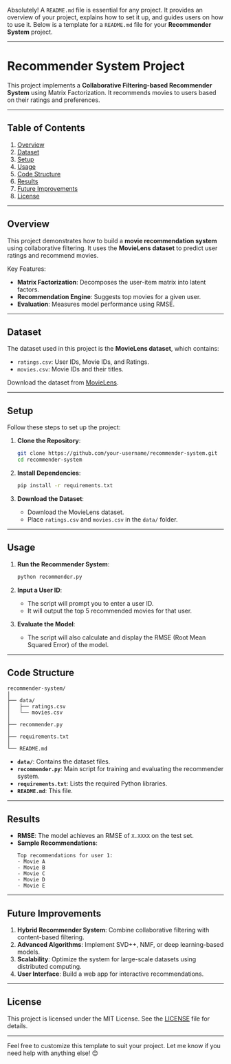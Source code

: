Absolutely! A `README.md` file is essential for any project. It provides an overview of your project, explains how to set it up, and guides users on how to use it. Below is a template for a `README.md` file for your **Recommender System** project.

---

# **Recommender System Project**

This project implements a **Collaborative Filtering-based Recommender System** using Matrix Factorization. It recommends movies to users based on their ratings and preferences.

---

## **Table of Contents**
1. [Overview](#overview)
2. [Dataset](#dataset)
3. [Setup](#setup)
4. [Usage](#usage)
5. [Code Structure](#code-structure)
6. [Results](#results)
7. [Future Improvements](#future-improvements)
8. [License](#license)

---

## **Overview**
This project demonstrates how to build a **movie recommendation system** using collaborative filtering. It uses the **MovieLens dataset** to predict user ratings and recommend movies.

Key Features:
- **Matrix Factorization**: Decomposes the user-item matrix into latent factors.
- **Recommendation Engine**: Suggests top movies for a given user.
- **Evaluation**: Measures model performance using RMSE.

---

## **Dataset**
The dataset used in this project is the **MovieLens dataset**, which contains:
- `ratings.csv`: User IDs, Movie IDs, and Ratings.
- `movies.csv`: Movie IDs and their titles.

Download the dataset from [MovieLens](https://grouplens.org/datasets/movielens/).

---

## **Setup**
Follow these steps to set up the project:

1. **Clone the Repository**:
   ```bash
   git clone https://github.com/your-username/recommender-system.git
   cd recommender-system
   ```

2. **Install Dependencies**:
   ```bash
   pip install -r requirements.txt
   ```

3. **Download the Dataset**:
   - Download the MovieLens dataset.
   - Place `ratings.csv` and `movies.csv` in the `data/` folder.

---

## **Usage**
1. **Run the Recommender System**:
   ```bash
   python recommender.py
   ```

2. **Input a User ID**:
   - The script will prompt you to enter a user ID.
   - It will output the top 5 recommended movies for that user.

3. **Evaluate the Model**:
   - The script will also calculate and display the RMSE (Root Mean Squared Error) of the model.

---

## **Code Structure**
```
recommender-system/
│
├── data/
│   ├── ratings.csv
│   └── movies.csv
│
├── recommender.py
│
├── requirements.txt
│
└── README.md
```

- **`data/`**: Contains the dataset files.
- **`recommender.py`**: Main script for training and evaluating the recommender system.
- **`requirements.txt`**: Lists the required Python libraries.
- **`README.md`**: This file.

---

## **Results**
- **RMSE**: The model achieves an RMSE of `X.XXXX` on the test set.
- **Sample Recommendations**:
  ```
  Top recommendations for user 1:
  - Movie A
  - Movie B
  - Movie C
  - Movie D
  - Movie E
  ```

---

## **Future Improvements**
1. **Hybrid Recommender System**: Combine collaborative filtering with content-based filtering.
2. **Advanced Algorithms**: Implement SVD++, NMF, or deep learning-based models.
3. **Scalability**: Optimize the system for large-scale datasets using distributed computing.
4. **User Interface**: Build a web app for interactive recommendations.

---

## **License**
This project is licensed under the MIT License. See the [LICENSE](LICENSE) file for details.

---

Feel free to customize this template to suit your project. Let me know if you need help with anything else! 😊